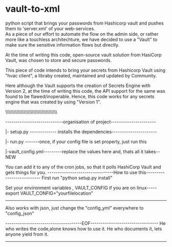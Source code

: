# vault-to-xml
python script that brings your passwords from Hashicorp vault and pushes 
them to 
'server.xml' of your web-services.  
As a piece of our effort to automate the flow on the admin side, or 
rather more like a touchless architechture, we have decided to use a 
"Vault" to
make sure the sensitive information flows but directly. 

At the time of writing this code, open-source vault solution 
from HasiCorp Vault, was chosen to store and secure passwords.

This piece of code intends to bring your secrets from Hashicorp Vault 
using 
"hvac client", a libraby created, maintained and updated by Community.


Here although the Vault supports the creation of Secrets Engine with 
Version 2,
at the time of writing this code, the API  support for the same was found 
to be 
flawed/inoperable. Hence, this code works for any secrets engine that was 
created by using "Version 1".

\\\\\\\\\\\\\\\\\\\\\\\\\\\\\\\\\\\\\\\\\\\\\\\\\\\\\\\\\\\\\\\\\\\\\\\\\

----------------------------organisation of project----------------------

|- setup.py ------------- installs the dependencies----------------------

|- run.py  -------once, if your config file is set properly, just run 
this

|-vault_config.yml---------replace the values here and, thats all it 
takes--NEW

You can add it to any of the cron jobs, so that it polls HashiCorp Vault 
and
                            gets things for you. 
--------------------------------How to use this--------------------------
First run "python setup.py install"

Set  your environment variables , VAULT_CONFIG 
  if you are on linux-----
  export VAULT_CONFIG="yourfilelocation"

-------------------------------------------------------------------------
Also works with json, just change the "config_yml" everywhere to 
"config_json"

-------------------------------------EOF---------------------------------
He who writes the code,alone knows how to use it.
He who documents it, lets anyone yield from  it.

-------------------------------------------------------------------------
